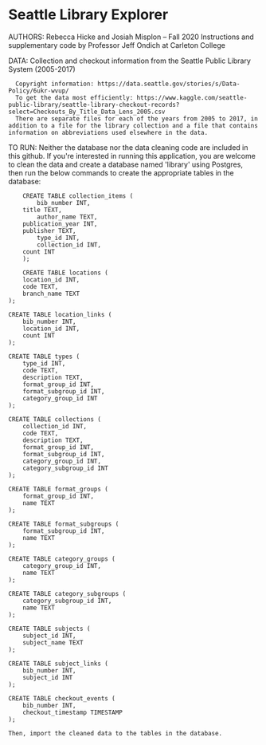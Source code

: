 # Seattle Library Explorer

AUTHORS: Rebecca Hicke and Josiah Misplon – Fall 2020
	 Instructions and supplementary code by Professor Jeff Ondich at Carleton College

DATA: Collection and checkout information from the Seattle Public Library System (2005-2017)

      Copyright information: https://data.seattle.gov/stories/s/Data-Policy/6ukr-wvup/
      To get the data most efficiently: https://www.kaggle.com/seattle-public-library/seattle-library-checkout-records?select=Checkouts_By_Title_Data_Lens_2005.csv
      There are separate files for each of the years from 2005 to 2017, in addition to a file for the library collection and a file that contains information on abbreviations used elsewhere in the data.

TO RUN: Neither the database nor the data cleaning code are included in this github. 
        If you're interested in running this application, you are welcome to clean the data and create a database named 'library' using Postgres, then run the below commands to create the appropriate tables in the database:

        CREATE TABLE collection_items (
    		bib_number INT,
		title TEXT,
    		author_name TEXT,
   		publication_year INT,
		publisher TEXT,
    		type_id INT,
    		collection_id INT,
		count INT
        );

        CREATE TABLE locations (
		location_id INT,
		code TEXT,
		branch_name TEXT
	);

	CREATE TABLE location_links (
		bib_number INT,
		location_id INT,
		count INT
	);

	CREATE TABLE types (
		type_id INT,
		code TEXT,
		description TEXT,
		format_group_id INT,
		format_subgroup_id INT,
		category_group_id INT
	);

	CREATE TABLE collections (
		collection_id INT,
		code TEXT,
		description TEXT,
		format_group_id INT,
		format_subgroup_id INT,
		category_group_id INT,
		category_subgroup_id INT
	);

	CREATE TABLE format_groups (
		format_group_id INT,
		name TEXT
	);

	CREATE TABLE format_subgroups (
		format_subgroup_id INT,
		name TEXT
	);

	CREATE TABLE category_groups (
		category_group_id INT,
		name TEXT
	);

	CREATE TABLE category_subgroups (
		category_subgroup_id INT,
		name TEXT
	);

	CREATE TABLE subjects (
		subject_id INT,
		subject_name TEXT
	);

	CREATE TABLE subject_links (
		bib_number INT,
		subject_id INT
	);

	CREATE TABLE checkout_events (
		bib_number INT,
		checkout_timestamp TIMESTAMP
	);

	Then, import the cleaned data to the tables in the database.
